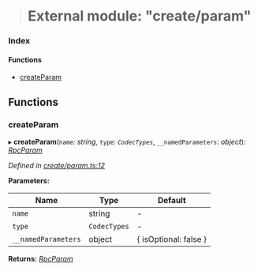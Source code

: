 > # External module: "create/param"

### Index

#### Functions

* [createParam](_create_param_.md#createparam)

## Functions

###  createParam

▸ **createParam**(`name`: *string*, `type`: *`CodecTypes`*, `__namedParameters`: *object*): *[RpcParam](_types_.md#rpcparam)*

*Defined in [create/param.ts:12](https://github.com/polkadot-js/api/blob/917168a/packages/type-jsonrpc/src/create/param.ts#L12)*

**Parameters:**

Name | Type | Default |
------ | ------ | ------ |
`name` | string | - |
`type` | `CodecTypes` | - |
`__namedParameters` | object |  { isOptional: false } |

**Returns:** *[RpcParam](_types_.md#rpcparam)*